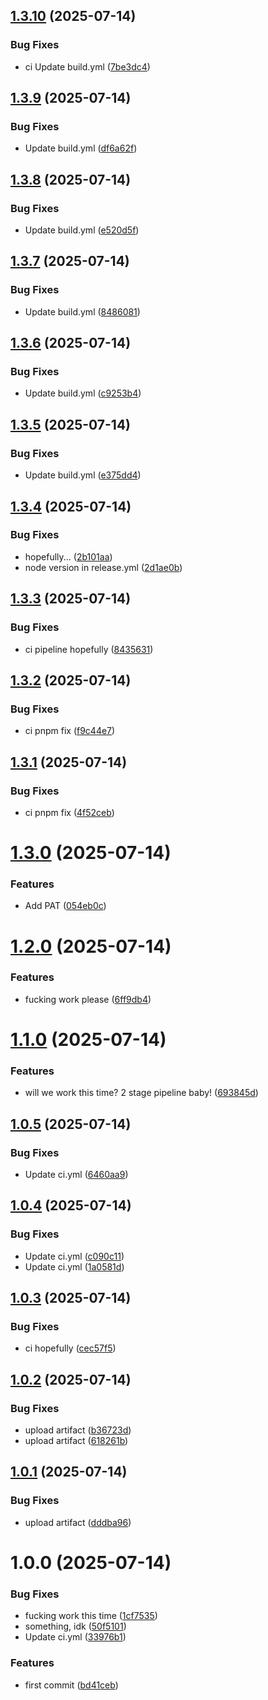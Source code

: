 ## [1.3.10](https://github.com/Kerpackie/friendly-fishstick/compare/v1.3.9...v1.3.10) (2025-07-14)


### Bug Fixes

* ci Update build.yml ([7be3dc4](https://github.com/Kerpackie/friendly-fishstick/commit/7be3dc4873aba756fa4a8e9898a282ad2abb1379))

## [1.3.9](https://github.com/Kerpackie/friendly-fishstick/compare/v1.3.8...v1.3.9) (2025-07-14)


### Bug Fixes

* Update build.yml ([df6a62f](https://github.com/Kerpackie/friendly-fishstick/commit/df6a62f345463db285ba8f3ae874a574dc583dec))

## [1.3.8](https://github.com/Kerpackie/friendly-fishstick/compare/v1.3.7...v1.3.8) (2025-07-14)


### Bug Fixes

* Update build.yml ([e520d5f](https://github.com/Kerpackie/friendly-fishstick/commit/e520d5fa81fd354404a101982896fe9bfe30cd22))

## [1.3.7](https://github.com/Kerpackie/friendly-fishstick/compare/v1.3.6...v1.3.7) (2025-07-14)


### Bug Fixes

* Update build.yml ([8486081](https://github.com/Kerpackie/friendly-fishstick/commit/8486081b548c4dc953203d6ce3f8a75c6db17491))

## [1.3.6](https://github.com/Kerpackie/friendly-fishstick/compare/v1.3.5...v1.3.6) (2025-07-14)


### Bug Fixes

* Update build.yml ([c9253b4](https://github.com/Kerpackie/friendly-fishstick/commit/c9253b4915edec2ac5f5c6b073579a6787584b8f))

## [1.3.5](https://github.com/Kerpackie/friendly-fishstick/compare/v1.3.4...v1.3.5) (2025-07-14)


### Bug Fixes

* Update build.yml ([e375dd4](https://github.com/Kerpackie/friendly-fishstick/commit/e375dd4ec4ab68615d677dd76bb674f1decd2411))

## [1.3.4](https://github.com/Kerpackie/friendly-fishstick/compare/v1.3.3...v1.3.4) (2025-07-14)


### Bug Fixes

* hopefully... ([2b101aa](https://github.com/Kerpackie/friendly-fishstick/commit/2b101aa7f2fb9a3e44f7ea3a04edb56037158303))
* node version in release.yml ([2d1ae0b](https://github.com/Kerpackie/friendly-fishstick/commit/2d1ae0b021bb3ab1ddd019548c62c280b3bdaccf))

## [1.3.3](https://github.com/Kerpackie/friendly-fishstick/compare/v1.3.2...v1.3.3) (2025-07-14)


### Bug Fixes

* ci pipeline hopefully ([8435631](https://github.com/Kerpackie/friendly-fishstick/commit/8435631d5d0c9fcf09311a980561584836df0843))

## [1.3.2](https://github.com/Kerpackie/friendly-fishstick/compare/v1.3.1...v1.3.2) (2025-07-14)


### Bug Fixes

* ci pnpm fix ([f9c44e7](https://github.com/Kerpackie/friendly-fishstick/commit/f9c44e79747013b6d04cfeb2be7bf33f27683051))

## [1.3.1](https://github.com/Kerpackie/friendly-fishstick/compare/v1.3.0...v1.3.1) (2025-07-14)


### Bug Fixes

* ci pnpm fix ([4f52ceb](https://github.com/Kerpackie/friendly-fishstick/commit/4f52cebd5f2c58f2fe920b33758b83525571bb6b))

# [1.3.0](https://github.com/Kerpackie/friendly-fishstick/compare/v1.2.0...v1.3.0) (2025-07-14)


### Features

* Add PAT ([054eb0c](https://github.com/Kerpackie/friendly-fishstick/commit/054eb0c026cff0e6fb7c3feec8283fb30ed81a40))

# [1.2.0](https://github.com/Kerpackie/friendly-fishstick/compare/v1.1.0...v1.2.0) (2025-07-14)


### Features

* fucking work please ([6ff9db4](https://github.com/Kerpackie/friendly-fishstick/commit/6ff9db4879fe2180471aa3c84545519dbe946a27))

# [1.1.0](https://github.com/Kerpackie/friendly-fishstick/compare/v1.0.5...v1.1.0) (2025-07-14)


### Features

* will we work this time? 2 stage pipeline baby! ([693845d](https://github.com/Kerpackie/friendly-fishstick/commit/693845dcd9665ba1d3191622bd675b4d84080629))

## [1.0.5](https://github.com/Kerpackie/friendly-fishstick/compare/v1.0.4...v1.0.5) (2025-07-14)


### Bug Fixes

* Update ci.yml ([6460aa9](https://github.com/Kerpackie/friendly-fishstick/commit/6460aa92656f00a56d88091bd411e9997e5f9e04))

## [1.0.4](https://github.com/Kerpackie/friendly-fishstick/compare/v1.0.3...v1.0.4) (2025-07-14)


### Bug Fixes

* Update ci.yml ([c090c11](https://github.com/Kerpackie/friendly-fishstick/commit/c090c11b55f6c6754aef8d66f21aa7647a1f96fc))
* Update ci.yml ([1a0581d](https://github.com/Kerpackie/friendly-fishstick/commit/1a0581deb3af2965723793d090c99845a77dbe83))

## [1.0.3](https://github.com/Kerpackie/friendly-fishstick/compare/v1.0.2...v1.0.3) (2025-07-14)


### Bug Fixes

* ci hopefully ([cec57f5](https://github.com/Kerpackie/friendly-fishstick/commit/cec57f54ba02d651f3768990ec078a88317e49e7))

## [1.0.2](https://github.com/Kerpackie/friendly-fishstick/compare/v1.0.1...v1.0.2) (2025-07-14)


### Bug Fixes

* upload artifact ([b36723d](https://github.com/Kerpackie/friendly-fishstick/commit/b36723d146f202ba2a2457b9ff0d51db9ba7172b))
* upload artifact ([618261b](https://github.com/Kerpackie/friendly-fishstick/commit/618261bbe599b4e1ec1db70fc8af8170552d9ed3))

## [1.0.1](https://github.com/Kerpackie/friendly-fishstick/compare/v1.0.0...v1.0.1) (2025-07-14)


### Bug Fixes

* upload artifact ([dddba96](https://github.com/Kerpackie/friendly-fishstick/commit/dddba9694585f3f05514b060bfe867ab85a2a6ef))

# 1.0.0 (2025-07-14)


### Bug Fixes

* fucking work this time ([1cf7535](https://github.com/Kerpackie/friendly-fishstick/commit/1cf753521682112c45114f371f8636f6e8e2542e))
* something, idk ([50f5101](https://github.com/Kerpackie/friendly-fishstick/commit/50f510118f4241eefcc7a696d30a473aec6a7362))
* Update ci.yml ([33976b1](https://github.com/Kerpackie/friendly-fishstick/commit/33976b1ca8aaee8aa87eec778211ab7b07eb2c1c))


### Features

* first commit ([bd41ceb](https://github.com/Kerpackie/friendly-fishstick/commit/bd41ceb369cce19af2e51dfe61d7bbedf4a240f4))
